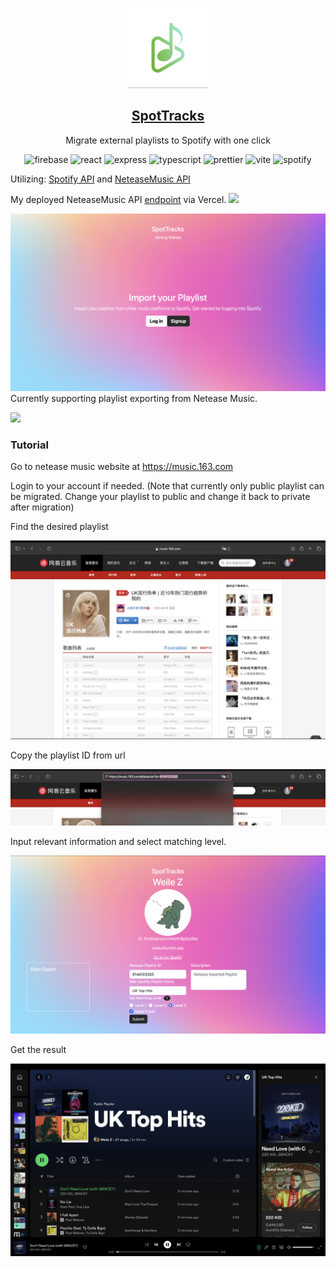<p align="center">
  <img src="client/assets/favicon.png" height="128">
  <h2 align="center"><a href="https://spottrack-a13d0.web.app/">SpotTracks</a></h2>
  <p align="center">Migrate external playlists to Spotify with one click<p>
  <p align="center">
    	<img src="https://img.shields.io/badge/Firebase-FF9900?style=for-the-badge&logo=Firebase&logoColor=white" alt="firebase" />
    	<img src="https://img.shields.io/badge/React-20232A?style=for-the-badge&logo=react&logoColor=61DAFB" alt="react"/>
    	<img src="https://img.shields.io/badge/Express%20js-000000?style=for-the-badge&logo=express&logoColor=white" alt="express" />
        <img src="https://img.shields.io/badge/TypeScript-007ACC?style=for-the-badge&logo=typescript&logoColor=whitee" alt="typescript" />
        <img src="https://img.shields.io/badge/prettier-1A2C34?style=for-the-badge&logo=prettier&logoColor=F7BA3E" alt="prettier" />
    	<img src="https://img.shields.io/badge/Vite-592693?style=for-the-badge&logo=vite&logoColor=FFD62E" alt="vite" />
        <img src="https://img.shields.io/badge/Spotify-1ED760?&style=for-the-badge&logo=spotify&logoColor=white" alt="spotify" />

  </p>
</p>

Utilizing: [Spotify API](https://developer.spotify.com/documentation/web-api/) and [NeteaseMusic API](https://binaryify.github.io/NeteaseCloudMusicApi/#/)

My deployed NeteaseMusic API [endpoint](https://netease-cloud-music-api-weile-zhengs-projects.vercel.app) via Vercel.
![](https://i.imgur.com/waxVImv.png)

![home](github/home.png)
Currently supporting playlist exporting from Netease Music.

![](https://i.imgur.com/waxVImv.png)

### Tutorial

Go to netease music website at https://music.163.com

Login to your account if needed. (Note that currently only public playlist can be migrated. Change your playlist to public and change it back to private after migration)

Find the desired playlist

![netease](github/netease.png)

Copy the playlist ID from url

![netease-playlist-id](github/netease_id.png)

Input relevant information and select matching level.

![netease_migrate](github/netease_migrate.png)

Get the result

![netease_result](github/netease_result_spotify.png)
